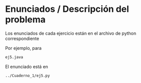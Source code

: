 # Enunciados / Descripción del problema

Los enunciados de cada ejercicio están en el archivo de python correspondiente

Por ejemplo, para 
```bash
ej5.java
```
El enunciado está en

```bash
../Cuaderno_1/ej5.py
```
